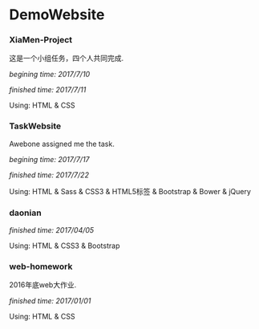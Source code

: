 # DemoWebsite

### XiaMen-Project

这是一个小组任务，四个人共同完成.

*begining time: 2017/7/10*

*finished time: 2017/7/11*

Using: HTML & CSS

### TaskWebsite

Awebone assigned me the task.

*begining time: 2017/7/17*

*finished time: 2017/7/22*

Using: HTML & Sass & CSS3 & HTML5标签 & Bootstrap & Bower & jQuery

### daonian

*finished time: 2017/04/05*

Using: HTML  & CSS3  & Bootstrap  

### web-homework

2016年底web大作业.

*finished time: 2017/01/01*

Using: HTML & CSS